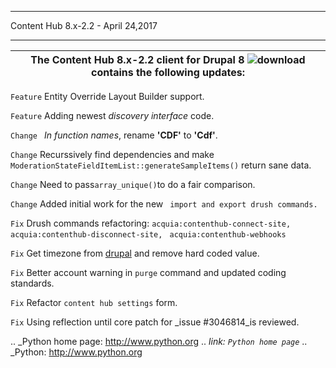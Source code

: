 ***************************************
Content Hub 8.x-2.2 - April 24,2017
****************************************

| The Content Hub 8.x-2.2 client for Drupal 8 ![download](https://www.drupal.org/project/acquia_contenthub/releases/8.x-2.2) contains the following updates:|                                                                    
|-----------------------------------------------------------------------------------------------------------------------------|


```Feature```     Entity Override Layout Builder support.

```Feature``` Adding newest _discovery interface_ code.

```Change ``` _In function names_, rename **'CDF'** to **'Cdf'**.

```Change```  Recurssively find dependencies and make `ModerationStateFieldItemList::generateSampleItems()` return sane data.

```Change```  Need to pass`array_unique()`to do a fair comparison.

```Change```  Added initial work for the new ``` import and export drush commands.```

```Fix```    Drush commands refactoring: `acquia:contenthub-connect-site,`  `acquia:contenthub-disconnect-site,`  ` acquia:contenthub-webhooks`

```Fix```  Get timezone from [drupal](https://www.drupal.org) and remove hard coded value.

```Fix```     Better account warning in `purge` command and updated coding standards.

```Fix```     Refactor `content hub settings` form.

```Fix```     Using reflection until core patch for _issue #3046814_is reviewed.

.. _Python home page: http://www.python.org
.. _link: `Python home page`_
.. _Python: http://www.python.org






